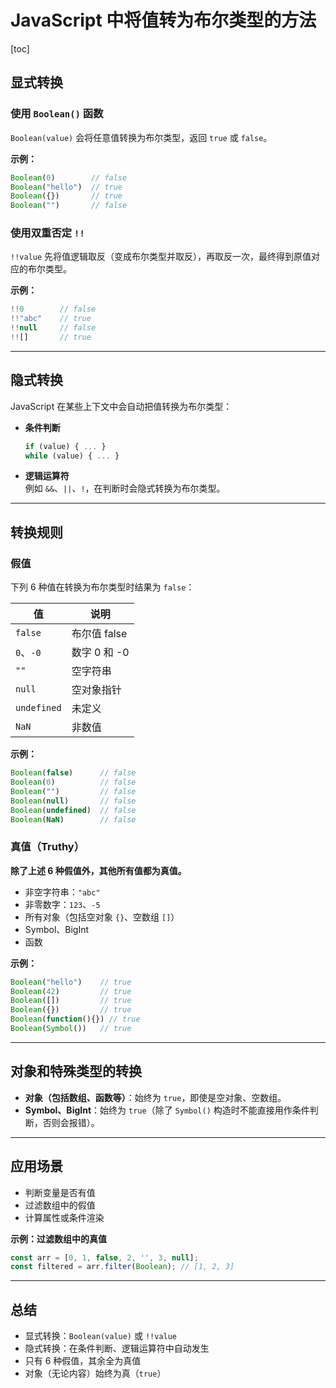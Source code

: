 # JavaScript 中将值转为布尔类型的方法

[toc]

## 显式转换

### 使用 `Boolean()` 函数

`Boolean(value)` 会将任意值转换为布尔类型，返回 `true` 或 `false`。

**示例：**
```javascript
Boolean(0)        // false
Boolean("hello")  // true
Boolean({})       // true
Boolean("")       // false
```

### 使用双重否定 `!!`

`!!value` 先将值逻辑取反（变成布尔类型并取反），再取反一次，最终得到原值对应的布尔类型。

**示例：**
```javascript
!!0        // false
!!"abc"    // true
!!null     // false
!![]       // true
```

---

## 隐式转换

JavaScript 在某些上下文中会自动把值转换为布尔类型：

- **条件判断**  
  ```javascript
  if (value) { ... }
  while (value) { ... }
  ```
- **逻辑运算符**  
  例如 `&&`、`||`、`!`，在判断时会隐式转换为布尔类型。

---

## 转换规则

### 假值

下列 6 种值在转换为布尔类型时结果为 `false`：

| 值          | 说明         |
| ----------- | ------------ |
| `false`     | 布尔值 false |
| `0`、`-0`   | 数字 0 和 -0 |
| `""`        | 空字符串     |
| `null`      | 空对象指针   |
| `undefined` | 未定义       |
| `NaN`       | 非数值       |

**示例：**
```javascript
Boolean(false)      // false
Boolean(0)          // false
Boolean("")         // false
Boolean(null)       // false
Boolean(undefined)  // false
Boolean(NaN)        // false
```

### 真值（Truthy）

**除了上述 6 种假值外，其他所有值都为真值。**

- 非空字符串：`"abc"`
- 非零数字：`123`、`-5`
- 所有对象（包括空对象 `{}`、空数组 `[]`）
- Symbol、BigInt
- 函数

**示例：**
```javascript
Boolean("hello")    // true
Boolean(42)         // true
Boolean([])         // true
Boolean({})         // true
Boolean(function(){}) // true
Boolean(Symbol())   // true
```

---

## 对象和特殊类型的转换

- **对象（包括数组、函数等）**：始终为 `true`，即使是空对象、空数组。
- **Symbol、BigInt**：始终为 `true`（除了 `Symbol()` 构造时不能直接用作条件判断，否则会报错）。

---

## 应用场景

- 判断变量是否有值
- 过滤数组中的假值
- 计算属性或条件渲染

**示例：过滤数组中的真值**
```javascript
const arr = [0, 1, false, 2, '', 3, null];
const filtered = arr.filter(Boolean); // [1, 2, 3]
```

---

## 总结

- 显式转换：`Boolean(value)` 或 `!!value`
- 隐式转换：在条件判断、逻辑运算符中自动发生
- 只有 6 种假值，其余全为真值
- 对象（无论内容）始终为真（`true`）
